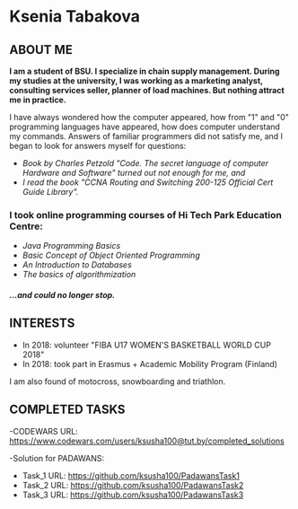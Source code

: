 # Ksenia Tabakova
## ABOUT ME
**I am a student of BSU. I specialize in chain supply management. During my studies at the university, I was working as a marketing analyst, consulting services seller, planner of load machines. But nothing attract me in practice.**

I have always wondered how the computer appeared, how from "1" and "0" programming languages have appeared, how does computer understand my commands. Answers of familiar programmers did not satisfy me, and I began to look for answers myself for questions:

- *Book by Charles Petzold "Code. The secret language of computer Hardware and Software" turned out not enough for me, and*
- *I read the book "CCNA Routing and Switching 200-125 Official Cert Guide Library".*

### I took online programming courses of  Hi Tech Park Education Centre:
- *Java Programming Basics*
- *Basic Concept of Object Oriented Programming*
- *An Introduction to Databases*
- *The basics of algorithmization*

#### <a name="content1"></a> *...and could no longer stop.*

## INTERESTS

- In 2018: volunteer "FIBA U17 WOMEN'S BASKETBALL WORLD CUP 2018"
- In 2018: took part in Erasmus + Academic Mobility Program (Finland)

I am also found of motocross, snowboarding and triathlon.

## COMPLETED TASKS

-CODEWARS URL: https://www.codewars.com/users/ksusha100@tut.by/completed_solutions

-Solution for PADAWANS:  
 - Task_1 URL: https://github.com/ksusha100/PadawansTask1
 - Task_2 URL: https://github.com/ksusha100/PadawansTask2
 - Task_3 URL: https://github.com/ksusha100/PadawansTask3



